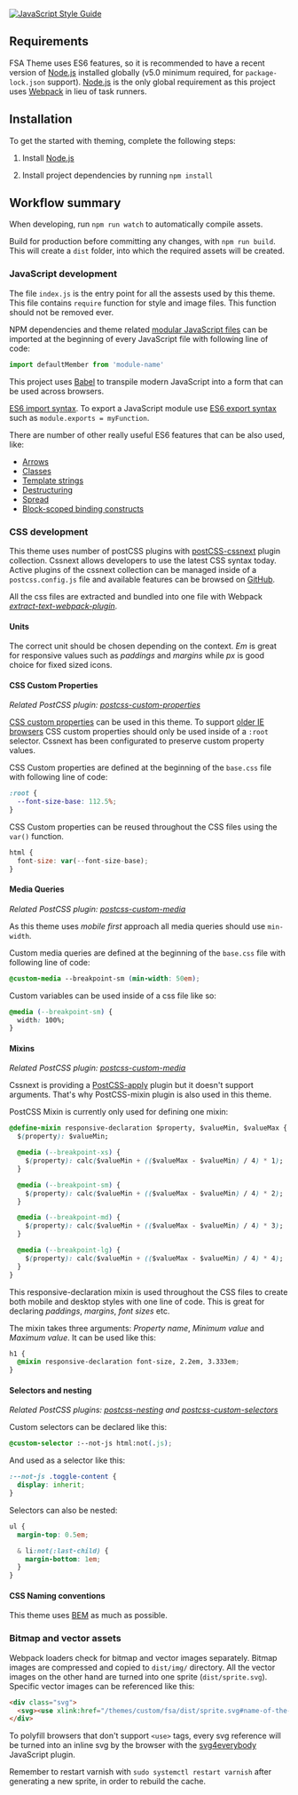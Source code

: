 [![JavaScript Style Guide](https://cdn.rawgit.com/standard/standard/master/badge.svg)](https://github.com/standard/standard)

## Requirements

FSA Theme uses ES6 features, so it is recommended to have a recent version of [Node.js](https://nodejs.org/) installed globally (v5.0 minimum required, for `package-lock.json` support). [Node.js](https://nodejs.org/) is the only global requirement as this project uses [Webpack](https://webpack.js.org/) in lieu of task runners.

## Installation

To get the started with theming, complete the following steps:

1. Install [Node.js](https://nodejs.org/)

2. Install project dependencies by running `npm install`

## Workflow summary

When developing, run `npm run watch` to automatically compile assets.

Build for production before committing any changes, with `npm run build`. This will create a `dist` folder, into which the required assets will be created.

### JavaScript development

The file `index.js` is the entry point for all the assests used by this theme. This file contains `require` function for style and image files. This function should not be removed ever.

NPM dependencies and theme related [modular JavaScript files](https://github.com/lukehoban/es6features#modules) can be imported at the beginning of every JavaScript file with following line of code:

```js
import defaultMember from 'module-name'
```

This project uses [Babel](https://babeljs.io/) to transpile modern JavaScript into a form that can be used across browsers.

[ES6 import syntax](https://developer.mozilla.org/en-US/docs/Web/JavaScript/Reference/Statements/import). To export a JavaScript module use [ES6 export syntax](https://developer.mozilla.org/en-US/docs/Web/JavaScript/Reference/Statements/export) such as `module.exports = myFunction`.

There are number of other really useful ES6 features that can be also used, like:

* [Arrows](https://github.com/lukehoban/es6features#arrows)
* [Classes](https://github.com/lukehoban/es6features#classes)
* [Template strings](https://github.com/lukehoban/es6features#template-strings)
* [Destructuring](https://github.com/lukehoban/es6features#destructuring)
* [Spread](https://github.com/lukehoban/es6features#default--rest--spread)
* [Block-scoped binding constructs](https://github.com/lukehoban/es6features#let--const)

### CSS development

This theme uses number of postCSS plugins with  [postCSS-cssnext](http://cssnext.io/) plugin collection. Cssnext allows developers to use the latest CSS syntax today. Active plugins of the cssnext collection can be managed inside of a `postcss.config.js` file and available features can be browsed on [GitHub](https://github.com/MoOx/postcss-cssnext/blob/master/docs/content/features.md).

All the css files are extracted and bundled into one file with Webpack [_extract-text-webpack-plugin_](https://github.com/webpack-contrib/extract-text-webpack-plugin).

#### Units

The correct unit should be chosen depending on the context. _Em_ is great for responsive values such as _paddings_ and _margins_ while _px_ is good choice for fixed sized icons.

#### CSS Custom Properties

_Related PostCSS plugin: [postcss-custom-properties](https://github.com/postcss/postcss-custom-properties)_

[CSS custom properties](https://developer.mozilla.org/en-US/docs/Web/CSS/--*) can be used in this theme. To support [older IE browsers](http://caniuse.com/#feat=css-variables) CSS custom properties should only be used inside of a `:root` selector. Cssnext has been configurated to preserve custom property values.

CSS Custom properties are defined at the beginning of the `base.css` file with following line of code:

```css
:root {
  --font-size-base: 112.5%;
}
```

CSS Custom properties can be reused throughout the CSS files using the `var()` function.

```js
html {
  font-size: var(--font-size-base);
}
```

#### Media Queries

_Related PostCSS plugin: [postcss-custom-media](https://github.com/postcss/postcss-custom-media)_

As this theme uses _mobile first_ approach all media queries should use `min-width`.

Custom media queries are defined at the beginning of the `base.css` file with following line of code:

```css
@custom-media --breakpoint-sm (min-width: 50em);
```

Custom variables can be used inside of a css file like so:

```css
@media (--breakpoint-sm) {
  width: 100%;
}
```

#### Mixins

_Related PostCSS plugin: [postcss-custom-media](https://github.com/postcss/postcss-mixins)_

Cssnext is providing a [PostCSS-apply](https://github.com/pascalduez/postcss-apply) plugin but it doesn't support arguments. That's why PostCSS-mixin plugin is also used in this theme.

PostCSS Mixin is currently only used for defining one mixin:

```css
@define-mixin responsive-declaration $property, $valueMin, $valueMax {
  $(property): $valueMin;

  @media (--breakpoint-xs) {
    $(property): calc($valueMin + (($valueMax - $valueMin) / 4) * 1);
  }

  @media (--breakpoint-sm) {
    $(property): calc($valueMin + (($valueMax - $valueMin) / 4) * 2);
  }

  @media (--breakpoint-md) {
    $(property): calc($valueMin + (($valueMax - $valueMin) / 4) * 3);
  }

  @media (--breakpoint-lg) {
    $(property): calc($valueMin + (($valueMax - $valueMin) / 4) * 4);
  }
}
```

This responsive-declaration mixin is used throughout the CSS files to create both mobile and desktop styles with one line of code. This is great for declaring _paddings_, _margins_, _font sizes_ etc.

The mixin takes three arguments: _Property name_, _Minimum value_ and _Maximum value_. It can be used like this:

```css
h1 {
  @mixin responsive-declaration font-size, 2.2em, 3.333em;
}
```

#### Selectors and nesting

_Related PostCSS plugins: [postcss-nesting](https://github.com/jonathantneal/postcss-nesting) and [postcss-custom-selectors](https://github.com/postcss/postcss-custom-selectors)_

Custom selectors can be declared like this:

```css
@custom-selector :--not-js html:not(.js);
```

And used as a selector like this:

```css
:--not-js .toggle-content {
  display: inherit;
}
```

Selectors can also be nested:

```css
ul {
  margin-top: 0.5em;

  & li:not(:last-child) {
    margin-bottom: 1em;
  }
}
```

#### CSS Naming conventions

This theme uses [BEM](http://getbem.com/) as much as possible.

### Bitmap and vector assets

Webpack loaders check for bitmap and vector images separately. Bitmap images are compressed and copied to `dist/img/` directory. All the vector images on the other hand are turned into one sprite (`dist/sprite.svg`). Specific vector images can be referenced like this:

```html
<div class="svg">
  <svg><use xlink:href="/themes/custom/fsa/dist/sprite.svg#name-of-the-svg-file"></use></svg>
</div>
```

To polyfill browsers that don't support `<use>` tags, every svg reference will be turned into an inline svg by the browser with the [svg4everybody](https://github.com/jonathantneal/svg4everybody) JavaScript plugin.

Remember to restart varnish with `sudo systemctl restart varnish` after generating a new sprite, in order to rebuild the cache.
